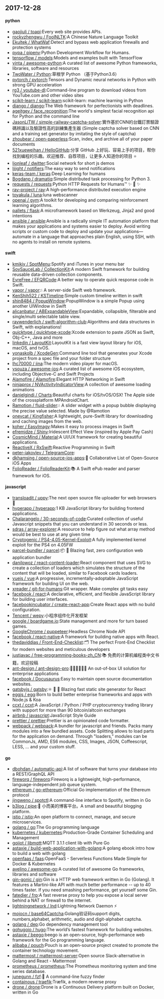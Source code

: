 ## 2017-12-28

#### python
* [gaojiuli / toapi](https://github.com/gaojiuli/toapi):Every web site provides APIs.
* [rockyzhengwu / FoolNLTK](https://github.com/rockyzhengwu/FoolNLTK):A Chinese Nature Language Toolkit
* [Ekultek / WhatWaf](https://github.com/Ekultek/WhatWaf):Detect and bypass web application firewalls and protection systems
* [pypa / pipenv](https://github.com/pypa/pipenv):Python Development Workflow for Humans.
* [tensorflow / models](https://github.com/tensorflow/models):Models and examples built with TensorFlow
* [vinta / awesome-python](https://github.com/vinta/awesome-python):A curated list of awesome Python frameworks, libraries, software and resources
* [TwoWater / Python](https://github.com/TwoWater/Python):草根学 Python （基于Python3.6）
* [pytorch / pytorch](https://github.com/pytorch/pytorch):Tensors and Dynamic neural networks in Python with strong GPU acceleration
* [rg3 / youtube-dl](https://github.com/rg3/youtube-dl):Command-line program to download videos from YouTube.com and other video sites
* [scikit-learn / scikit-learn](https://github.com/scikit-learn/scikit-learn):scikit-learn: machine learning in Python
* [django / django](https://github.com/django/django):The Web framework for perfectionists with deadlines.
* [ageitgey / face_recognition](https://github.com/ageitgey/face_recognition):The world's simplest facial recognition api for Python and the command line
* [JasonLiTW / simple-railway-captcha-solver](https://github.com/JasonLiTW/simple-railway-captcha-solver):實作基於CNN的台鐵訂票驗證碼辨識以及驗證性高的訓練集產生器 (Simple captcha solver based on CNN and a training set generator by imitating the style of captcha)
* [zhoubear / open-paperless](https://github.com/zhoubear/open-paperless):Scan, index, and archive all of your paper documents
* [521xueweihan / HelloGitHub](https://github.com/521xueweihan/HelloGitHub):分享 GitHub 上好玩、容易上手的项目，帮你找到编程的乐趣。欢迎推荐、自荐项目，让更多人知道你的项目 ⭐️
* [lionleaf / dwitter](https://github.com/lionleaf/dwitter):Social network for short js demos
* [liiight / notifiers](https://github.com/liiight/notifiers):The easy way to send notifications
* [keras-team / keras](https://github.com/keras-team/keras):Deep Learning for humans
* [Bogdanp / dramatiq](https://github.com/Bogdanp/dramatiq):Simple distributed task processing for Python 3.
* [requests / requests](https://github.com/requests/requests):Python HTTP Requests for Humans™ ✨ 🍰 ✨
* [ray-project / ray](https://github.com/ray-project/ray):A high-performance distributed execution engine
* [toyakula / luna](https://github.com/toyakula/luna):luna webscanner
* [openai / gym](https://github.com/openai/gym):A toolkit for developing and comparing reinforcement learning algorithms.
* [pallets / flask](https://github.com/pallets/flask):A microframework based on Werkzeug, Jinja2 and good intentions
* [ansible / ansible](https://github.com/ansible/ansible):Ansible is a radically simple IT automation platform that makes your applications and systems easier to deploy. Avoid writing scripts or custom code to deploy and update your applications— automate in a language that approaches plain English, using SSH, with no agents to install on remote systems.

#### swift
* [kmikiy / SpotMenu](https://github.com/kmikiy/SpotMenu):Spotify and iTunes in your menu bar
* [SoySauceLab / CollectionKit](https://github.com/SoySauceLab/CollectionKit):A modern Swift framework for building reusable data-driven collection components.
* [EyreFree / EFQRCode](https://github.com/EyreFree/EFQRCode):A better way to operate quick response code in Swift.
* [vapor / vapor](https://github.com/vapor/vapor):💧 A server-side Swift web framework.
* [KenShih522 / KSTimeline](https://github.com/KenShih522/KSTimeline):Simple custom timeline written in swift
* [shin8484 / PopupWindow](https://github.com/shin8484/PopupWindow):PopupWindow is a simple Popup using another UIWindow in Swift
* [alicanbatur / ABExpandableView](https://github.com/alicanbatur/ABExpandableView):Expandable, collapsible, filterable and single/multi selectable table view.
* [raywenderlich / swift-algorithm-club](https://github.com/raywenderlich/swift-algorithm-club):Algorithms and data structures in Swift, with explanations!
* [quicktype / quicktype-xcode](https://github.com/quicktype/quicktype-xcode):Xcode extension to paste JSON as Swift, Obj-C++, Java and more
* [linkedin / LayoutKit](https://github.com/linkedin/LayoutKit):LayoutKit is a fast view layout library for iOS, macOS, and tvOS.
* [yonaskolb / XcodeGen](https://github.com/yonaskolb/XcodeGen):Command line tool that generates your Xcode project from a spec file and your folder structure
* [lhc70000 / iina](https://github.com/lhc70000/iina):The modern video player for macOS.
* [vsouza / awesome-ios](https://github.com/vsouza/awesome-ios):A curated list of awesome iOS ecosystem, including Objective-C and Swift Projects
* [Alamofire / Alamofire](https://github.com/Alamofire/Alamofire):Elegant HTTP Networking in Swift
* [ninjaprox / NVActivityIndicatorView](https://github.com/ninjaprox/NVActivityIndicatorView):A collection of awesome loading animations
* [danielgindi / Charts](https://github.com/danielgindi/Charts):Beautiful charts for iOS/tvOS/OSX! The Apple side of the crossplatform MPAndroidChart.
* [Ramotion / fluid-slider](https://github.com/Ramotion/fluid-slider):💧 A slider widget with a popup bubble displaying the precise value selected. Made by @Ramotion
* [onevcat / Kingfisher](https://github.com/onevcat/Kingfisher):A lightweight, pure-Swift library for downloading and caching images from the web.
* [koher / EasyImagy](https://github.com/koher/EasyImagy):Makes it easy to process images in Swift
* [efremidze / Shiny](https://github.com/efremidze/Shiny):Iridescent Effect View (inspired by Apple Pay Cash)
* [CosmicMind / Material](https://github.com/CosmicMind/Material):A UI/UX framework for creating beautiful applications.
* [ReactiveX / RxSwift](https://github.com/ReactiveX/RxSwift):Reactive Programming in Swift
* [peter-iakovlev / TelegramCore](https://github.com/peter-iakovlev/TelegramCore):
* [dkhamsing / open-source-ios-apps](https://github.com/dkhamsing/open-source-ios-apps):📱 Collaborative List of Open-Source iOS Apps
* [FolioReader / FolioReaderKit](https://github.com/FolioReader/FolioReaderKit):📚 A Swift ePub reader and parser framework for iOS.

#### javascript
* [transloadit / uppy](https://github.com/transloadit/uppy):The next open source file uploader for web browsers 🐶
* [hyperapp / hyperapp](https://github.com/hyperapp/hyperapp):1 KB JavaScript library for building frontend applications.
* [Chalarangelo / 30-seconds-of-code](https://github.com/Chalarangelo/30-seconds-of-code):Curated collection of useful Javascript snippets that you can understand in 30 seconds or less.
* [sdras / array-explorer](https://github.com/sdras/array-explorer):A resource to help figure out what array method would be best to use at any given time
* [Cryptogenic / PS4-4.05-Kernel-Exploit](https://github.com/Cryptogenic/PS4-4.05-Kernel-Exploit):A fully implemented kernel exploit for the PS4 on 4.05FW
* [parcel-bundler / parcel](https://github.com/parcel-bundler/parcel):📦 🚀 Blazing fast, zero configuration web application bundler
* [danilowoz / react-content-loader](https://github.com/danilowoz/react-content-loader):React component that uses SVG to create a collection of loaders which simulates the structure of the content that will be loaded, similar to Facebook cards loaders.
* [vuejs / vue](https://github.com/vuejs/vue):A progressive, incrementally-adoptable JavaScript framework for building UI on the web.
* [xreader / git-for-humans](https://github.com/xreader/git-for-humans):Git wrapper. Make complex git tasks easy
* [facebook / react](https://github.com/facebook/react):A declarative, efficient, and flexible JavaScript library for building user interfaces.
* [facebookincubator / create-react-app](https://github.com/facebookincubator/create-react-app):Create React apps with no build configuration.
* [Tencent / wepy](https://github.com/Tencent/wepy):小程序组件化开发框架
* [google / boardgame.io](https://github.com/google/boardgame.io):State management and more for turn based games.
* [GoogleChrome / puppeteer](https://github.com/GoogleChrome/puppeteer):Headless Chrome Node API
* [facebook / react-native](https://github.com/facebook/react-native):A framework for building native apps with React.
* [thedaviddias / Front-End-Checklist](https://github.com/thedaviddias/Front-End-Checklist):🗂 The perfect Front-End Checklist for modern websites and meticulous developers
* [justjavac / free-programming-books-zh_CN](https://github.com/justjavac/free-programming-books-zh_CN):📚 免费的计算机编程类中文书籍，欢迎投稿
* [ant-design / ant-design-pro](https://github.com/ant-design/ant-design-pro):👨🏻‍💻👩🏻‍💻 An out-of-box UI solution for enterprise applications
* [facebook / Docusaurus](https://github.com/facebook/Docusaurus):Easy to maintain open source documentation websites.
* [gatsbyjs / gatsby](https://github.com/gatsbyjs/gatsby):⚛️ 📄 🚀 Blazing fast static site generator for React
* [eggjs / egg](https://github.com/eggjs/egg):Born to build better enterprise frameworks and apps with Node.js & Koa
* [ccxt / ccxt](https://github.com/ccxt/ccxt):A JavaScript / Python / PHP cryptocurrency trading library with support for more than 90 bitcoin/altcoin exchanges
* [airbnb / javascript](https://github.com/airbnb/javascript):JavaScript Style Guide
* [prettier / prettier](https://github.com/prettier/prettier):Prettier is an opinionated code formatter.
* [webpack / webpack](https://github.com/webpack/webpack):A bundler for javascript and friends. Packs many modules into a few bundled assets. Code Splitting allows to load parts for the application on demand. Through "loaders," modules can be CommonJs, AMD, ES6 modules, CSS, Images, JSON, Coffeescript, LESS, ... and your custom stuff.

#### go
* [dbohdan / automatic-api](https://github.com/dbohdan/automatic-api):A list of software that turns your database into a REST/GraphQL API
* [fireworq / fireworq](https://github.com/fireworq/fireworq):Fireworq is a lightweight, high-performance, language-independent job queue system.
* [ethereum / go-ethereum](https://github.com/ethereum/go-ethereum):Official Go implementation of the Ethereum protocol
* [jingweno / spotctl](https://github.com/jingweno/spotctl):A command-line interface to Spotify, written in Go
* [b3log / pipe](https://github.com/b3log/pipe):🎷 小而美的博客平台。A small and beautiful blogging platform.
* [istio / istio](https://github.com/istio/istio):An open platform to connect, manage, and secure microservices.
* [golang / go](https://github.com/golang/go):The Go programming language
* [kubernetes / kubernetes](https://github.com/kubernetes/kubernetes):Production-Grade Container Scheduling and Management
* [goiiot / libmqtt](https://github.com/goiiot/libmqtt):MQTT 3.1.1 client lib with Pure Go
* [astaxie / build-web-application-with-golang](https://github.com/astaxie/build-web-application-with-golang):A golang ebook intro how to build a web with golang
* [openfaas / faas](https://github.com/openfaas/faas):OpenFaaS - Serverless Functions Made Simple for Docker & Kubernetes
* [avelino / awesome-go](https://github.com/avelino/awesome-go):A curated list of awesome Go frameworks, libraries and software
* [gin-gonic / gin](https://github.com/gin-gonic/gin):Gin is a HTTP web framework written in Go (Golang). It features a Martini-like API with much better performance -- up to 40 times faster. If you need smashing performance, get yourself some Gin.
* [fatedier / frp](https://github.com/fatedier/frp):A fast reverse proxy to help you expose a local server behind a NAT or firewall to the internet.
* [lightningnetwork / lnd](https://github.com/lightningnetwork/lnd):Lightning Network Daemon ⚡️
* [mojocn / base64Captcha](https://github.com/mojocn/base64Captcha):Golang验证码support digits, numbers,alphabet, arithmetic, audio and digit-alphabet captcha.
* [golang / dep](https://github.com/golang/dep):Go dependency management tool
* [gohugoio / hugo](https://github.com/gohugoio/hugo):The world’s fastest framework for building websites.
* [astaxie / beego](https://github.com/astaxie/beego):beego is an open-source, high-performance web framework for the Go programming language.
* [alibaba / pouch](https://github.com/alibaba/pouch):Pouch is an open-source project created to promote the container technology movement.
* [mattermost / mattermost-server](https://github.com/mattermost/mattermost-server):Open source Slack-alternative in Golang and React - Mattermost
* [prometheus / prometheus](https://github.com/prometheus/prometheus):The Prometheus monitoring system and time series database.
* [junegunn / fzf](https://github.com/junegunn/fzf):🌸 A command-line fuzzy finder
* [containous / traefik](https://github.com/containous/traefik):Træfik, a modern reverse proxy
* [drone / drone](https://github.com/drone/drone):Drone is a Continuous Delivery platform built on Docker, written in Go
